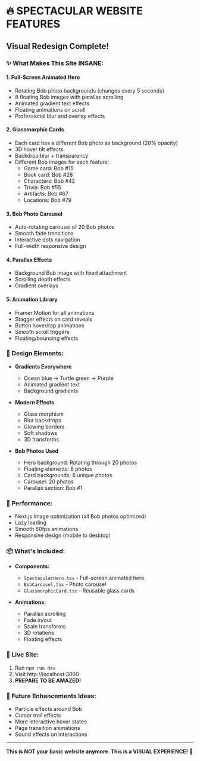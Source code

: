 # 🔥 SPECTACULAR WEBSITE FEATURES

## Visual Redesign Complete!

### ✨ What Makes This Site INSANE:

#### 1. **Full-Screen Animated Hero**
- Rotating Bob photo backgrounds (changes every 5 seconds)
- 8 floating Bob images with parallax scrolling
- Animated gradient text effects
- Floating animations on scroll
- Professional blur and overlay effects

#### 2. **Glassmorphic Cards**
- Each card has a different Bob photo as background (20% opacity)
- 3D hover tilt effects
- Backdrop blur + transparency
- Different Bob images for each feature:
  - Game card: Bob #15
  - Book card: Bob #28
  - Characters: Bob #42
  - Trivia: Bob #55
  - Artifacts: Bob #67
  - Locations: Bob #79

#### 3. **Bob Photo Carousel**
- Auto-rotating carousel of 20 Bob photos
- Smooth fade transitions
- Interactive dots navigation
- Full-width responsive design

#### 4. **Parallax Effects**
- Background Bob image with fixed attachment
- Scrolling depth effects
- Gradient overlays

#### 5. **Animation Library**
- Framer Motion for all animations
- Stagger effects on card reveals
- Button hover/tap animations
- Smooth scroll triggers
- Floating/bouncing effects

### 🎨 Design Elements:

- **Gradients Everywhere**
  - Ocean blue → Turtle green → Purple
  - Animated gradient text
  - Background gradients

- **Modern Effects**
  - Glass morphism
  - Blur backdrops
  - Glowing borders
  - Soft shadows
  - 3D transforms

- **Bob Photos Used**
  - Hero background: Rotating through 20 photos
  - Floating elements: 8 photos
  - Card backgrounds: 6 unique photos
  - Carousel: 20 photos
  - Parallax section: Bob #1

### 🚀 Performance:

- Next.js Image optimization (all Bob photos optimized)
- Lazy loading
- Smooth 60fps animations
- Responsive design (mobile to desktop)

### 📦 What's Included:

- **Components:**
  - `SpectacularHero.tsx` - Full-screen animated hero
  - `BobCarousel.tsx` - Photo carousel
  - `GlassmorphicCard.tsx` - Reusable glass cards

- **Animations:**
  - Parallax scrolling
  - Fade in/out
  - Scale transforms
  - 3D rotations
  - Floating effects

### 🎯 Live Site:

1. Run `npm run dev`
2. Visit http://localhost:3000
3. **PREPARE TO BE AMAZED!**

### 🔮 Future Enhancements Ideas:

- Particle effects around Bob
- Cursor trail effects
- More interactive hover states
- Page transition animations
- Sound effects on interactions

---

**This is NOT your basic website anymore. This is a VISUAL EXPERIENCE!** 🎉

